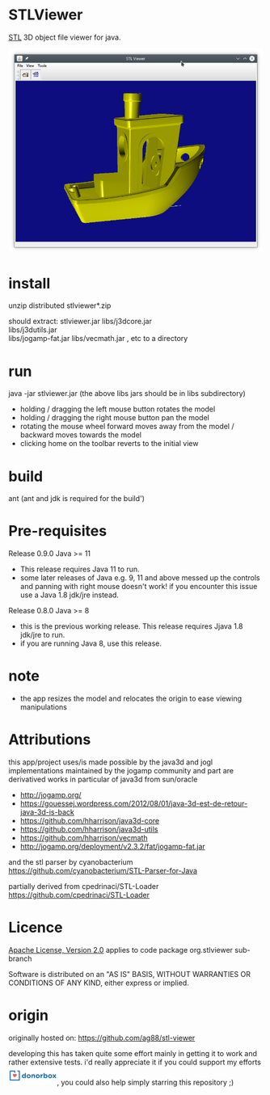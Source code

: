 STLViewer
=========

[STL](http://en.wikipedia.org/wiki/STL_(file_format)) 3D object file viewer for java.

![example](web/screen.png "example")

# install
unzip distributed stlviewer*.zip

should extract:
stlviewer.jar
libs/j3dcore.jar  
libs/j3dutils.jar  
libs/jogamp-fat.jar
libs/vecmath.jar
, etc to a directory

# run
java -jar stlviewer.jar
(the above libs jars should be in libs subdirectory)

- holding / dragging the left mouse button rotates the model
- holding / dragging the right mouse button pan the model
- rotating the mouse wheel forward moves away from the model / backward moves towards the model
- clicking home on the toolbar reverts to the initial view

# build

ant
(ant and jdk is required for the build')

# Pre-requisites

Release 0.9.0
Java >= 11

- This release requires Java 11 to run.
- some later releases of Java e.g. 9, 11 and above messed up the controls and panning with right mouse doesn't work\! if you encounter this issue use a Java 1.8 jdk/jre instead.

Release 0.8.0
Java >= 8
- this is the previous working release. This release requires Jjava 1.8 jdk/jre to run.
- if you are running Java 8, use this release.


# note
- the app resizes the model and relocates the origin to ease viewing manipulations


# Attributions
this app/project uses/is made possible by the java3d and jogl implementations maintained by the jogamp community
and part are derivatived works in particular of java3d from sun/oracle
- http://jogamp.org/
- https://gouessej.wordpress.com/2012/08/01/java-3d-est-de-retour-java-3d-is-back
- https://github.com/hharrison/java3d-core
- https://github.com/hharrison/java3d-utils
- https://github.com/hharrison/vecmath
- http://jogamp.org/deployment/v2.3.2/fat/jogamp-fat.jar

and the stl parser by cyanobacterium
https://github.com/cyanobacterium/STL-Parser-for-Java

partially derived from
cpedrinaci/STL-Loader https://github.com/cpedrinaci/STL-Loader

# Licence

[Apache License, Version 2.0](http://www.apache.org/licenses/LICENSE-2.0.html)
applies to code package org.stlviewer sub-branch

Software is distributed on an "AS IS" BASIS, WITHOUT WARRANTIES OR CONDITIONS OF ANY KIND, either express or implied.

# origin
originally hosted on: https://github.com/ag88/stl-viewer

developing this has taken quite some effort mainly in getting it to work and rather extensive tests. i'd really appreciate it if you could support my efforts [![Donate](web/donorbox.png)](https://donorbox.org/stl-viewer), you could also help simply starring this repository  ;)